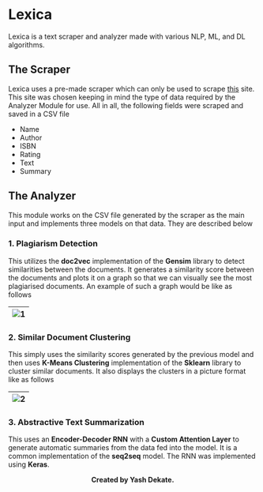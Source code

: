# Lexica
Lexica is a text scraper and analyzer made with various NLP, ML, and DL algorithms.

## The Scraper
Lexica uses a pre-made scraper which can only be used to scrape [this](https://sive.rs/book) site. This site was chosen keeping in mind the type of data required by the Analyzer Module for use. All in all, the following fields were scraped and saved in a CSV file

* Name
* Author
* ISBN
* Rating
* Text
* Summary

## The Analyzer

This module works on the CSV file generated by the scraper as the main input and implements three models on that data. They are described below

### 1. Plagiarism Detection 
This utilizes the **doc2vec** implementation of the **Gensim** library to detect similarities between the documents. It generates a similarity score between the documents and plots it on a graph so that we can visually see the most plagiarised documents. An example of such a graph would be like as follows

| ![1](https://user-images.githubusercontent.com/42903859/133926307-08667970-05e4-472b-a698-a34d63bd13ed.png) |
| - |

### 2. Similar Document Clustering
This simply uses the similarity scores generated by the previous model and then uses **K-Means Clustering** implementation of the **Sklearn** library to cluster similar documents. It also displays the clusters in a picture format like as follows

| ![2](https://user-images.githubusercontent.com/42903859/133926442-1185cf53-adae-4115-a71d-7697540c8b9f.png) |
| - |

### 3. Abstractive Text Summarization
This uses an **Encoder-Decoder RNN** with a **Custom Attention Layer** to generate automatic summaries from the data fed into the model. It is a common implementation of the **seq2seq** model. The RNN was implemented using **Keras**.

<b> <p align = "center"> Created by Yash Dekate. </p> </b>
